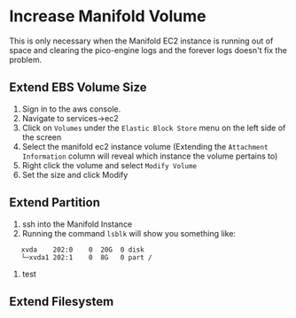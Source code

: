 # Increase Manifold Volume
This is only necessary when the Manifold EC2 instance is running out of space and clearing the pico-engine logs and the forever logs doesn't fix the problem. 

## Extend EBS Volume Size
1. Sign in to the aws console.
1. Navigate to services->ec2
1. Click on `Volumes` under the `Elastic Block Store` menu on the left side of the screen
1. Select the manifold ec2 instance volume (Extending the `Attachment Information` column will reveal which instance the volume pertains to)
1. Right click the volume and select `Modify Volume`
1. Set the size and click Modify

## Extend Partition
1. ssh into the Manifold Instance
1. Running the command `lsblk` will show you something like:
  ```NAME    MAJ:MIN RM SIZE RO TYPE MOUNTPOINT
     xvda    202:0    0  20G  0 disk 
     └─xvda1 202:1    0  8G   0 part /
  ```
1. test

## Extend Filesystem
